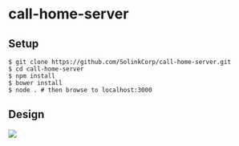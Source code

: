 # call-home-server

## Setup
```
$ git clone https://github.com/SolinkCorp/call-home-server.git
$ cd call-home-server
$ npm install
$ bower install
$ node . # then browse to localhost:3000
```

## Design

![](https://github.com/SolinkCorp/call-home-server/blob/master/doc/Call_Home_Domain_Model.png)